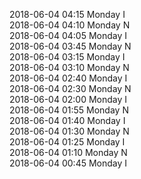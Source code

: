 2018-06-04 04:15 Monday  I  
2018-06-04 04:10 Monday  N  
2018-06-04 04:05 Monday  I  
2018-06-04 03:45 Monday  N  
2018-06-04 03:15 Monday  I  
2018-06-04 03:10 Monday  N  
2018-06-04 02:40 Monday  I  
2018-06-04 02:30 Monday  N  
2018-06-04 02:00 Monday  I  
2018-06-04 01:55 Monday  N  
2018-06-04 01:40 Monday  I  
2018-06-04 01:30 Monday  N  
2018-06-04 01:25 Monday  I  
2018-06-04 01:10 Monday  N  
2018-06-04 00:45 Monday  I  
